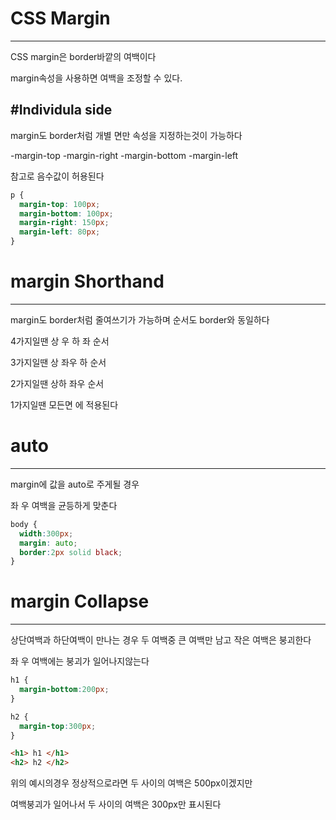 # CSS Margin
------------------

CSS margin은 border바깥의 여백이다

margin속성을 사용하면 여백을 조정할 수 있다.

#Individula side
-------------------
margin도 border처럼 개별 면만 속성을 지정하는것이 가능하다

-margin-top
-margin-right
-margin-bottom
-margin-left

참고로 음수값이 허용된다

```CSS
p {
  margin-top: 100px;
  margin-bottom: 100px;
  margin-right: 150px;
  margin-left: 80px;
}
```

# margin Shorthand
---------------------

margin도 border처럼 줄여쓰기가 가능하며 순서도 border와 동일하다

4가지일땐 상 우 하 좌 순서

3가지일땐 상 좌우 하 순서

2가지일땐 상하 좌우 순서

1가지일땐 모든면 에 적용된다

# auto
--------------
margin에 값을 auto로 주게될 경우

좌 우 여백을 균등하게 맞춘다

```CSS
body {
  width:300px;
  margin: auto;
  border:2px solid black;
}
```

# margin Collapse
-------------------
상단여백과 하단여백이 만나는 경우 두 여백중 큰 여백만 남고 작은 여백은 붕괴한다

좌 우 여백에는 붕괴가 일어나지않는다

```CSS
h1 {
  margin-bottom:200px;
}

h2 {
  margin-top:300px;
}
```
```html
<h1> h1 </h1>
<h2> h2 </h2>
```

위의 예시의경우 정상적으로라면 두 사이의 여백은 500px이겠지만

여백붕괴가 일어나서 두 사이의 여백은 300px만 표시된다
